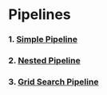 # Pipelines
### 1. [Simple Pipeline](https://github.com/tbgrun/machine_learning/blob/main/04%20-%20Pipelines/01%20-%20Simple%20Pipeline.md)
### 2. [Nested Pipeline](https://github.com/tbgrun/machine_learning/blob/main/04%20-%20Pipelines/02%20-%20Nested%20Pipeline.md)
### 3. [Grid Search Pipeline](https://github.com/tbgrun/machine_learning/blob/main/04%20-%20Pipelines/03%20-%20Grid%20Search%20Pipeline.md)
